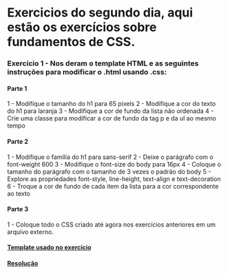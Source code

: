 # Exercicios do segundo dia, aqui estão os exercícios sobre fundamentos de CSS.

### Exercício 1 - Nos deram o template HTML e as seguintes instruções para modificar o .html usando .css:

#### Parte 1 

1 - Modifique o tamanho do h1 para 65 pixels
2 - Modifique a cor do texto do h1 para laranja
3 - Modifique a cor de fundo da lista não ordenada
4 - Crie uma classe para modificar a cor de fundo da tag p e da ul ao mesmo tempo

#### Parte 2

1 - Modifique o família do h1 para sans-serif
2 - Deixe o parágrafo com o font-weight 600
3 - Modifique o font-size do body para 16px
4 - Coloque o tamanho do parágrafo com o tamanho de 3 vezes o padrão do body
5 - Explore as propriedades font-style, line-height, text-align e text-decoration
6 - Troque a cor de fundo de cada item da lista para a cor correspondente ao texto

#### Parte 3

1 - Coloque todo o CSS criado até agora nos exercícios anteriores em um arquivo externo.

#### [Template usado no exercício](index.html)
#### [Resolução](index.css)
